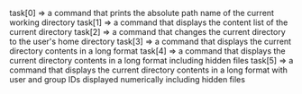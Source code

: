 task[0] => a command that prints the absolute path name of the current working directory
task[1] => a command that displays the content list of the current directory
task[2] => a command that changes the current directory to the user's home directory
task[3] => a command that displays the current directory contents in a long format
task[4] => a command that displays the current directory contents in a long format including hidden files
task[5] => a command that displays the current directory contents in a long format with user and group IDs displayed numerically including hidden files
